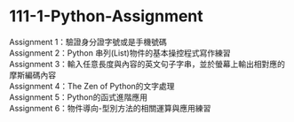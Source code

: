 # 111-1-Python-Assignment
Assignment 1：驗證身分證字號或是手機號碼  
Assignment 2：Python 串列(List)物件的基本操控程式寫作練習  
Assignment 3：輸入任意長度與內容的英文句子字串，並於螢幕上輸出相對應的摩斯編碼內容  
Assignment 4：The Zen of Python的文字處理  
Assignment 5：Python的函式進階應用  
Assignment 6：物件導向-型別方法的相關運算與應用練習
